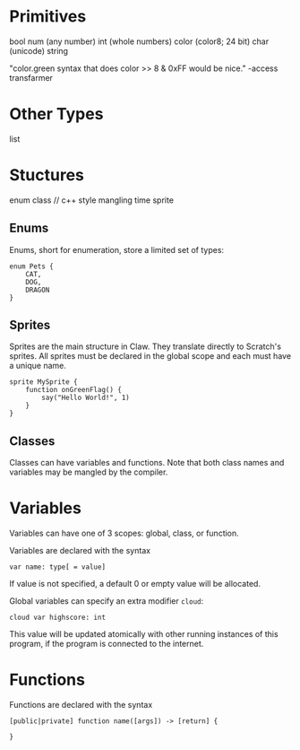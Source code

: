 # Primitives

bool
num (any number)
int (whole numbers)
color (color8; 24 bit)
char (unicode)
string

"color.green syntax that does color >> 8 & 0xFF would be nice." -access transfarmer

# Other Types
list

# Stuctures
enum
class // c++ style mangling time
sprite

## Enums

Enums, short for enumeration, store a limited set of types:

    enum Pets {
        CAT,
        DOG,
        DRAGON
    }

## Sprites

Sprites are the main structure in Claw. They translate directly
to Scratch's sprites. All sprites must be declared in the global
scope and each must have a unique name.

    sprite MySprite {
        function onGreenFlag() {
            say("Hello World!", 1)
        }
    }

## Classes

Classes can have variables and functions. Note that both class
names and variables may be mangled by the compiler.

# Variables

Variables can have one of 3 scopes: global, class, or function.

Variables are declared with the syntax 

    var name: type[ = value]
    
If value is not specified, a default 0 or empty value will be allocated.

Global variables can specify an extra modifier `cloud`:

    cloud var highscore: int
    
This value will be updated atomically with other running instances of this program, if the program is connected to the internet.

# Functions

Functions are declared with the syntax

    [public|private] function name([args]) -> [return] {
    
    }